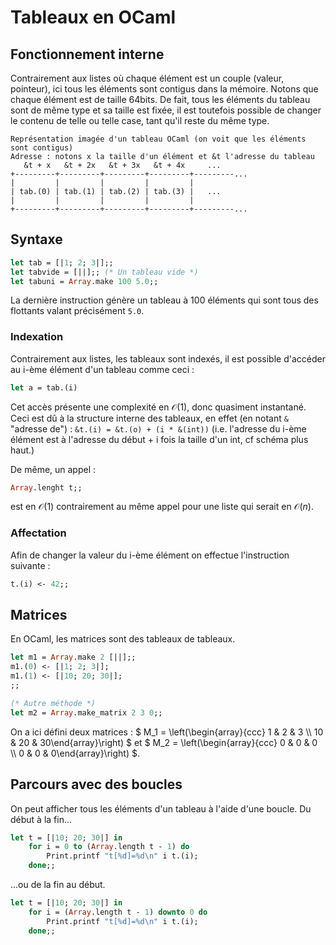 # Tableaux en OCaml

## Fonctionnement interne
Contrairement aux listes où chaque élément est un couple (valeur, pointeur), ici tous les éléments sont contigus dans la mémoire. Notons que chaque élément est de taille 64bits. De fait, tous les éléments du tableau sont de même type et sa taille est fixée, il est toutefois possible de changer le contenu de telle ou telle case, tant qu'il reste du même type.
```
Représentation imagée d'un tableau OCaml (on voit que les éléments sont contigus)
Adresse : notons x la taille d'un élément et &t l'adresse du tableau
   &t + x   &t + 2x   &t + 3x   &t + 4x     ...
+---------+---------+---------+---------+---------...
|         |         |         |         |         
| tab.(0) | tab.(1) | tab.(2) | tab.(3) |   ...   
|         |         |         |         |         
+---------+---------+---------+---------+---------...
```

## Syntaxe
```ocaml
let tab = [|1; 2; 3|];;
let tabvide = [||];; (* Un tableau vide *)
let tabuni = Array.make 100 5.0;;
```
La dernière instruction génère un tableau à 100 éléments qui sont tous des flottants valant précisément `5.0`.

### Indexation 
Contrairement aux listes, les tableaux sont indexés, il est possible d'accéder au i-ème élément d'un tableau comme ceci :
```ocaml 
let a = tab.(i)
```
Cet accès présente une complexité en $\mathscr O(1)$, donc quasiment instantané.
Ceci est dû à la structure interne des tableaux, en effet (en notant `&` "adresse de") :
`&t.(i) = &t.(o) + (i * &(int))` (i.e. l'adresse du i-ème élément est à l'adresse du début + i fois la taille d'un int, cf schéma plus haut.)

De même, un appel :
```ocaml
Array.lenght t;;
```
est en $\mathscr O(1)$ contrairement au même appel pour une liste qui serait en $\mathscr O(n)$.

### Affectation
Afin de changer la valeur du i-ème élément on effectue l'instruction suivante :
```ocaml
t.(i) <- 42;;
```

## Matrices
En OCaml, les matrices sont des tableaux de tableaux.
```ocaml
let m1 = Array.make 2 [||];;
m1.(0) <- [|1; 2; 3|];
m1.(1) <- [|10; 20; 30|];
;;

(* Autre méthode *)
let m2 = Array.make_matrix 2 3 0;;
```
On a ici défini deux matrices : $` M_1 = \left(\begin{array}{ccc} 1 & 2 & 3 \\ 10 & 20 & 30\end{array}\right) `$ et $` M_2 = \left(\begin{array}{ccc} 0 & 0 & 0 \\ 0 & 0 & 0\end{array}\right) `$. 

## Parcours avec des boucles
On peut afficher tous les éléments d'un tableau à l'aide d'une boucle.
Du début à la fin...
```ocaml
let t = [|10; 20; 30|] in 
	for i = 0 to (Array.length t - 1) do
		Print.printf "t[%d]=%d\n" i t.(i);
	done;; 
```
...ou de la fin au début.
```ocaml
let t = [|10; 20; 30|] in 
	for i = (Array.length t - 1) downto 0 do
		Print.printf "t[%d]=%d\n" i t.(i);
	done;; 
```
